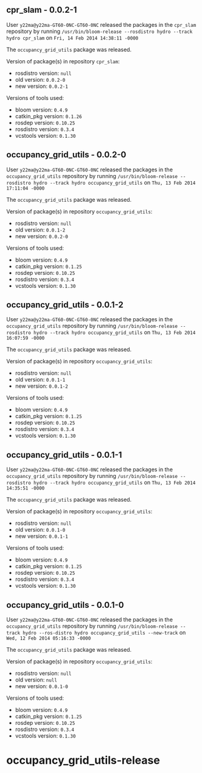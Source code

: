 ## cpr_slam - 0.0.2-1

User `y22ma@y22ma-GT60-0NC-GT60-0NC` released the packages in the `cpr_slam` repository by running `/usr/bin/bloom-release --rosdistro hydro --track hydro cpr_slam` on `Fri, 14 Feb 2014 14:38:11 -0000`

The `occupancy_grid_utils` package was released.

Version of package(s) in repository `cpr_slam`:
- rosdistro version: `null`
- old version: `0.0.2-0`
- new version: `0.0.2-1`

Versions of tools used:
- bloom version: `0.4.9`
- catkin_pkg version: `0.1.26`
- rosdep version: `0.10.25`
- rosdistro version: `0.3.4`
- vcstools version: `0.1.30`


## occupancy_grid_utils - 0.0.2-0

User `y22ma@y22ma-GT60-0NC-GT60-0NC` released the packages in the `occupancy_grid_utils` repository by running `/usr/bin/bloom-release --rosdistro hydro --track hydro occupancy_grid_utils` on `Thu, 13 Feb 2014 17:11:04 -0000`

The `occupancy_grid_utils` package was released.

Version of package(s) in repository `occupancy_grid_utils`:
- rosdistro version: `null`
- old version: `0.0.1-2`
- new version: `0.0.2-0`

Versions of tools used:
- bloom version: `0.4.9`
- catkin_pkg version: `0.1.25`
- rosdep version: `0.10.25`
- rosdistro version: `0.3.4`
- vcstools version: `0.1.30`


## occupancy_grid_utils - 0.0.1-2

User `y22ma@y22ma-GT60-0NC-GT60-0NC` released the packages in the `occupancy_grid_utils` repository by running `/usr/bin/bloom-release --rosdistro hydro --track hydro occupancy_grid_utils` on `Thu, 13 Feb 2014 16:07:59 -0000`

The `occupancy_grid_utils` package was released.

Version of package(s) in repository `occupancy_grid_utils`:
- rosdistro version: `null`
- old version: `0.0.1-1`
- new version: `0.0.1-2`

Versions of tools used:
- bloom version: `0.4.9`
- catkin_pkg version: `0.1.25`
- rosdep version: `0.10.25`
- rosdistro version: `0.3.4`
- vcstools version: `0.1.30`


## occupancy_grid_utils - 0.0.1-1

User `y22ma@y22ma-GT60-0NC-GT60-0NC` released the packages in the `occupancy_grid_utils` repository by running `/usr/bin/bloom-release --rosdistro hydro --track hydro occupancy_grid_utils` on `Thu, 13 Feb 2014 14:35:51 -0000`

The `occupancy_grid_utils` package was released.

Version of package(s) in repository `occupancy_grid_utils`:
- rosdistro version: `null`
- old version: `0.0.1-0`
- new version: `0.0.1-1`

Versions of tools used:
- bloom version: `0.4.9`
- catkin_pkg version: `0.1.25`
- rosdep version: `0.10.25`
- rosdistro version: `0.3.4`
- vcstools version: `0.1.30`


## occupancy_grid_utils - 0.0.1-0

User `y22ma@y22ma-GT60-0NC-GT60-0NC` released the packages in the `occupancy_grid_utils` repository by running `/usr/bin/bloom-release --track hydro --ros-distro hydro occupancy_grid_utils --new-track` on `Wed, 12 Feb 2014 05:16:33 -0000`

The `occupancy_grid_utils` package was released.

Version of package(s) in repository `occupancy_grid_utils`:
- rosdistro version: `null`
- old version: `null`
- new version: `0.0.1-0`

Versions of tools used:
- bloom version: `0.4.9`
- catkin_pkg version: `0.1.25`
- rosdep version: `0.10.25`
- rosdistro version: `0.3.4`
- vcstools version: `0.1.30`


occupancy_grid_utils-release
============================
